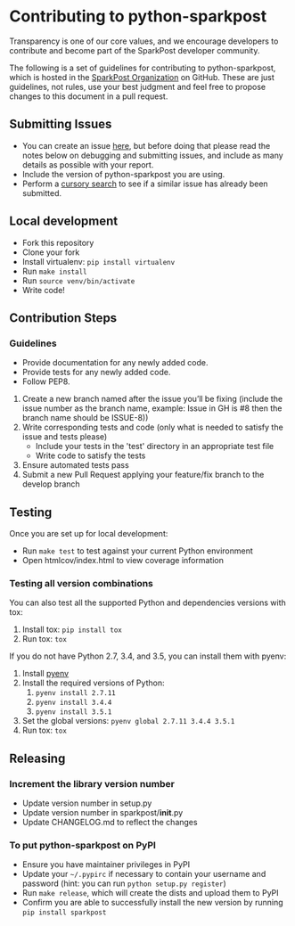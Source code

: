 # Contributing to python-sparkpost

Transparency is one of our core values, and we encourage developers to contribute and become part of the SparkPost developer community.

The following is a set of guidelines for contributing to python-sparkpost,
which is hosted in the [SparkPost Organization](https://github.com/sparkpost) on GitHub.
These are just guidelines, not rules, use your best judgment and feel free to
propose changes to this document in a pull request.

## Submitting Issues

* You can create an issue [here](https://github.com/sparkpost/python-sparkpost/issues/new), but
  before doing that please read the notes below on debugging and submitting issues,
  and include as many details as possible with your report.
* Include the version of python-sparkpost you are using.
* Perform a [cursory search](https://github.com/SparkPost/python-sparkpost/issues?q=is%3Aissue+is%3Aopen)
  to see if a similar issue has already been submitted.

## Local development

* Fork this repository
* Clone your fork
* Install virtualenv: ``pip install virtualenv``
* Run ``make install``
* Run ``source venv/bin/activate``
* Write code!

## Contribution Steps

### Guidelines

- Provide documentation for any newly added code.
- Provide tests for any newly added code.
- Follow PEP8.

1. Create a new branch named after the issue you’ll be fixing (include the issue number as the branch name, example: Issue in GH is #8 then the branch name should be ISSUE-8))
2. Write corresponding tests and code (only what is needed to satisfy the issue and tests please)
    * Include your tests in the 'test' directory in an appropriate test file
    * Write code to satisfy the tests
3. Ensure automated tests pass
4. Submit a new Pull Request applying your feature/fix branch to the develop branch

## Testing

Once you are set up for local development:

* Run ``make test`` to test against your current Python environment
* Open htmlcov/index.html to view coverage information

### Testing all version combinations

You can also test all the supported Python and dependencies versions with tox:

1. Install tox: ``pip install tox``
2. Run tox: ``tox``

If you do not have Python 2.7, 3.4, and 3.5, you can install them with pyenv:

1. Install [pyenv](https://github.com/yyuu/pyenv)
2. Install the required versions of Python:
    1. ``pyenv install 2.7.11``
    2. ``pyenv install 3.4.4``
    3. ``pyenv install 3.5.1``
3. Set the global versions: ``pyenv global 2.7.11 3.4.4 3.5.1``
4. Run tox: ``tox``

## Releasing

### Increment the library version number
* Update version number in setup.py
* Update version number in sparkpost/__init__.py
* Update CHANGELOG.md to reflect the changes

### To put python-sparkpost on PyPI

* Ensure you have maintainer privileges in PyPI
* Update your ``~/.pypirc`` if necessary to contain your username and password (hint: you can run ``python setup.py register``)
* Run ``make release``, which will create the dists and upload them to PyPI
* Confirm you are able to successfully install the new version by running ``pip install sparkpost``
